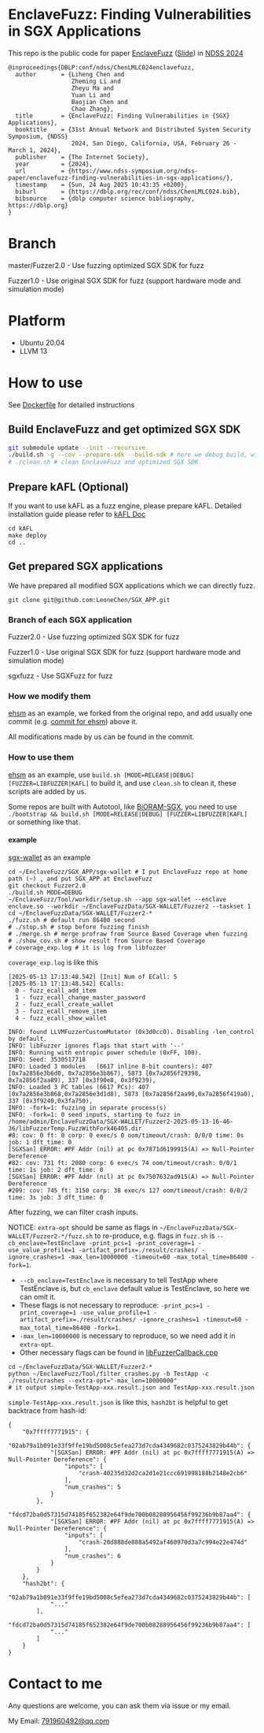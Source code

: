 # EnclaveFuzz: Finding Vulnerabilities in SGX Applications

This repo is the public code for paper [EnclaveFuzz](docs/EnclaveFuzz.pdf) ([Slide](docs/EnclaveFuzzSlide.pdf)) in [NDSS 2024](https://www.ndss-symposium.org/ndss2024/)

```
@inproceedings{DBLP:conf/ndss/ChenLMLC024enclavefuzz,
  author       = {Liheng Chen and
                  Zheming Li and
                  Zheyu Ma and
                  Yuan Li and
                  Baojian Chen and
                  Chao Zhang},
  title        = {EnclaveFuzz: Finding Vulnerabilities in {SGX} Applications},
  booktitle    = {31st Annual Network and Distributed System Security Symposium, {NDSS}
                  2024, San Diego, California, USA, February 26 - March 1, 2024},
  publisher    = {The Internet Society},
  year         = {2024},
  url          = {https://www.ndss-symposium.org/ndss-paper/enclavefuzz-finding-vulnerabilities-in-sgx-applications/},
  timestamp    = {Sun, 24 Aug 2025 10:43:35 +0200},
  biburl       = {https://dblp.org/rec/conf/ndss/ChenLMLC024.bib},
  bibsource    = {dblp computer science bibliography, https://dblp.org}
}
```

# Branch

master/Fuzzer2.0 - Use fuzzing optimized SGX SDK for fuzz

Fuzzer1.0 - Use original SGX SDK for fuzz (support hardware mode and simulation mode)

# Platform
- Ubuntu 20.04
- LLVM 13

# How to use
See [Dockerfile](Dockerfile/EnclaveFuzz.Dockerfile) for detailed instructions

## Build EnclaveFuzz and get optimized SGX SDK
```bash
git submodule update --init --recursive
./build.sh -g --cov --prepare-sdk --build-sdk # here we debug build, with libfuzzer as fuzz engine, with SGXSDK instrumented
# ./clean.sh # clean EnclaveFuzz and optimized SGX SDK
```

## Prepare kAFL (Optional)
If you want to use kAFL as a fuzz engine, please prepare kAFL. Detailed installation guide please refer to [kAFL Doc](https://intellabs.github.io/kAFL/tutorials/installation.html)
```shell
cd kAFL
make deploy
cd ..
```

## Get prepared SGX applications
We have prepared all modified SGX applications which we can directly fuzz.
```shell
git clone git@github.com:LeoneChen/SGX_APP.git
```

### Branch of each SGX application
Fuzzer2.0 - Use fuzzing optimized SGX SDK for fuzz

Fuzzer1.0 - Use original SGX SDK for fuzz (support hardware mode and simulation mode)

sgxfuzz - Use SGXFuzz for fuzz

### How we modify them
[ehsm](https://github.com/LeoneChen/ehsm) as an example, we forked from the original repo, and add usually one commit (e.g. [commit for ehsm](https://github.com/LeoneChen/ehsm/commit/70948b65019b2b59fb23fe8af573dbfd54696c13)) above it.

All modifications made by us can be found in the commit.

### How to use them
[ehsm](https://github.com/LeoneChen/ehsm) as an example, use `build.sh [MODE=RELEASE|DEBUG] [FUZZER=LIBFUZZER|KAFL]` to build it, and use `clean.sh` to clean it, these scripts are added by us.

Some repos are built with Autotool, like [BiORAM-SGX](https://github.com/LeoneChen/BiORAM-SGX), you need to use `./bootstrap && build.sh [MODE=RELEASE|DEBUG] [FUZZER=LIBFUZZER|KAFL]` or something like that.

#### example
[sgx-wallet](https://github.com/LeoneChen/sgx-wallet) as an example

```shell
cd ~/EnclaveFuzz/SGX_APP/sgx-wallet # I put EnclaveFuzz repo at home path (~) , and put SGX_APP at EnclaveFuzz
git checkout Fuzzer2.0
./build.sh MODE=DEBUG
~/EnclaveFuzz/Tool/workdir/setup.sh --app sgx-wallet --enclave enclave.so --workdir ~/EnclaveFuzzData/SGX-WALLET/Fuzzer2 --taskset 1
cd ~/EnclaveFuzzData/SGX-WALLET/Fuzzer2-*
./fuzz.sh # default run 86400 second
# ./stop.sh # stop before fuzzing finish
# ./merge.sh # merge profraw from Source Based Coverage when fuzzing
# ./show_cov.sh # show result from Source Based Coverage
# coverage_exp.log # it is log from libfuzzer
```

`coverage_exp.log` is like this
```shell
[2025-05-13 17:13:48.542] [Init] Num of ECall: 5
[2025-05-13 17:13:48.542] ECalls:
  0 - fuzz_ecall_add_item
  1 - fuzz_ecall_change_master_password
  2 - fuzz_ecall_create_wallet
  3 - fuzz_ecall_remove_item
  4 - fuzz_ecall_show_wallet

INFO: found LLVMFuzzerCustomMutator (0x3d0cc0). Disabling -len_control by default.
INFO: libFuzzer ignores flags that start with '--'
INFO: Running with entropic power schedule (0xFF, 100).
INFO: Seed: 3530517718
INFO: Loaded 3 modules   (6617 inline 8-bit counters): 407 [0x7a2856e3b6d0, 0x7a2856e3b867), 5873 [0x7a2856f29398, 0x7a2856f2aa89), 337 [0x3f90e8, 0x3f9239), 
INFO: Loaded 3 PC tables (6617 PCs): 407 [0x7a2856e3b868,0x7a2856e3d1d8), 5873 [0x7a2856f2aa90,0x7a2856f419a0), 337 [0x3f9240,0x3fa750), 
INFO: -fork=1: fuzzing in separate process(s)
INFO: -fork=1: 0 seed inputs, starting to fuzz in /home/admin/EnclaveFuzzData/SGX-WALLET/Fuzzer2-2025-05-13-16-46-36/libFuzzerTemp.FuzzWithFork46405.dir
#8: cov: 0 ft: 0 corp: 0 exec/s 0 oom/timeout/crash: 0/0/0 time: 0s job: 1 dft_time: 0
[SGXSan] ERROR: #PF Addr (nil) at pc 0x7871d6199915(A) => Null-Pointer Dereference
#82: cov: 731 ft: 2080 corp: 6 exec/s 74 oom/timeout/crash: 0/0/1 time: 1s job: 2 dft_time: 0
[SGXSan] ERROR: #PF Addr (nil) at pc 0x7507632ad915(A) => Null-Pointer Dereference
#209: cov: 745 ft: 3150 corp: 38 exec/s 127 oom/timeout/crash: 0/0/2 time: 3s job: 3 dft_time: 0
```

After fuzzing, we can filter crash inputs.

NOTICE: `extra-opt` should be same as flags in `~/EnclaveFuzzData/SGX-WALLET/Fuzzer2-*/fuzz.sh` to re-produce, e.g. flags in `fuzz.sh` is `--cb_enclave=TestEnclave -print_pcs=1 -print_coverage=1 -use_value_profile=1 -artifact_prefix=./result/crashes/ -ignore_crashes=1 -max_len=10000000 -timeout=60 -max_total_time=86400 -fork=1`. 
- `--cb_enclave=TestEnclave` is necessary to tell TestApp where TestEnclave is, but `cb_enclave` default value is TestEnclave, so here we can omit it.
- These flags is not necessary to reproduce: `-print_pcs=1 -print_coverage=1 -use_value_profile=1 -artifact_prefix=./result/crashes/ -ignore_crashes=1 -timeout=60 -max_total_time=86400 -fork=1`.
- `-max_len=10000000` is necessary to reproduce, so we need add it in `extra-opt`.
- Other necessary flags can be found in [libFuzzerCallback.cpp](SGXFuzzerRT/libFuzzerCallback.cpp#L437)

```shell
cd ~/EnclaveFuzzData/SGX-WALLET/Fuzzer2-*
python ~/EnclaveFuzz/Tool/filter_crashes.py -b TestApp -c ./result/crashes --extra-opt="-max_len=10000000"
# it output simple-TestApp-xxx.result.json and TestApp-xxx.result.json
```

`simple-TestApp-xxx.result.json` is like this, `hash2bt` is helpful to get backtrace from hash-id:
```shell
{
    "0x7ffff7771915": {
        "02ab79a1b091e33f9ffe19bd5008c5efea273d7cda4349682c0375243829b44b": {
            "[SGXSan] ERROR: #PF Addr (nil) at pc 0x7ffff7771915(A) => Null-Pointer Dereference": {
                "inputs": [
                    "crash-40235d32d2ca2d1e21ccc691998188b2148e2cb6"
                ],
                "num_crashes": 5
            }
        },
        "fdcd72ba0d57315d74185f652382e64f9de700b08288956456f99236b9b87aa4": {
            "[SGXSan] ERROR: #PF Addr (nil) at pc 0x7ffff7771915(A) => Null-Pointer Dereference": {
                "inputs": [
                    "crash-20d888de888a5492af460970d3a7c994e22e474d"
                ],
                "num_crashes": 6
            }
        }
    },
    "hash2bt": {
        "02ab79a1b091e33f9ffe19bd5008c5efea273d7cda4349682c0375243829b44b": [
            "..."
        ],
        "fdcd72ba0d57315d74185f652382e64f9de700b08288956456f99236b9b87aa4": [
            "..."
        ]
    }
}
```


# Contact to me
Any questions are welcome, you can ask them via issue or my email.

My Email: 791960492@qq.com

